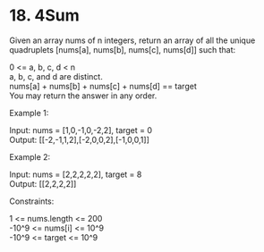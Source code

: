 # 18. 4Sum

Given an array nums of n integers, return an array of all the unique quadruplets [nums[a], nums[b], nums[c], nums[d]] such that:

0 <= a, b, c, d < n\
a, b, c, and d are distinct.\
nums[a] + nums[b] + nums[c] + nums[d] == target\
You may return the answer in any order.

Example 1:

Input: nums = [1,0,-1,0,-2,2], target = 0\
Output: [[-2,-1,1,2],[-2,0,0,2],[-1,0,0,1]]

Example 2:

Input: nums = [2,2,2,2,2], target = 8\
Output: [[2,2,2,2]]

Constraints:

1 <= nums.length <= 200\
-10^9 <= nums[i] <= 10^9\
-10^9 <= target <= 10^9